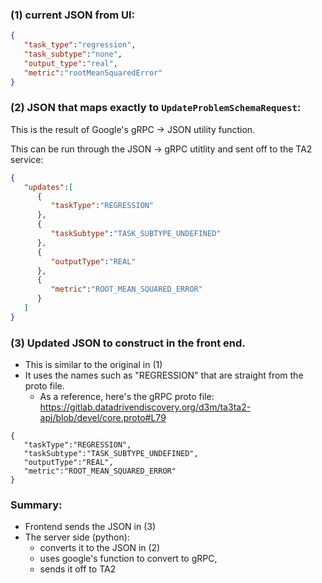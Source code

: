
### (1) current JSON from UI:

```json
{
   "task_type":"regression",
   "task_subtype":"none",
   "output_type":"real",
   "metric":"rootMeanSquaredError"
}
```

### (2) JSON that maps exactly to `UpdateProblemSchemaRequest`:

This is the result of Google's gRPC -> JSON utility function.  

This can be run through the JSON -> gRPC utitlity and sent off to the TA2 service:
  
```json
{
   "updates":[
      {
         "taskType":"REGRESSION"
      },
      {
         "taskSubtype":"TASK_SUBTYPE_UNDEFINED"
      },
      {
         "outputType":"REAL"
      },
      {
         "metric":"ROOT_MEAN_SQUARED_ERROR"
      }
   ]
}
```

### (3) Updated JSON to construct in the front end.  

- This is similar to the original in (1)
- It uses the names such as "REGRESSION" that are straight from the proto file.
  - As a reference, here's the gRPC proto file: https://gitlab.datadrivendiscovery.org/d3m/ta3ta2-api/blob/devel/core.proto#L79

```
{  
   "taskType":"REGRESSION",
   "taskSubtype":"TASK_SUBTYPE_UNDEFINED",
   "outputType":"REAL",
   "metric":"ROOT_MEAN_SQUARED_ERROR"
}
```


### Summary:

- Frontend sends the JSON in (3)
- The server side (python):
  - converts it to the JSON in (2)
  - uses google's function to convert to gRPC, 
  - sends it off to TA2

